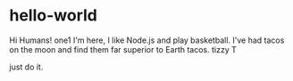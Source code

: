 # hello-world
Hi Humans!
one1
I'm here, I like Node.js and play basketball. I've had tacos on the moon and find them far superior to Earth tacos. tizzy T

just do it.
